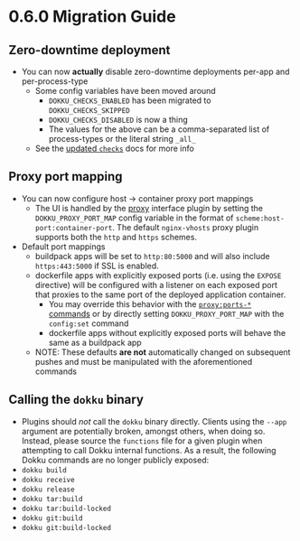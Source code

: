 # 0.6.0 Migration Guide

## Zero-downtime deployment

- You can now **actually** disable zero-downtime deployments per-app and per-process-type
  - Some config variables have been moved around
    - `DOKKU_CHECKS_ENABLED` has been migrated to `DOKKU_CHECKS_SKIPPED`
    - `DOKKU_CHECKS_DISABLED` is now a thing
    - The values for the above can be a comma-separated list of process-types or the literal string `_all_`
  - See the [updated `checks`](/docs/deployment/zero-downtime-deploys.md) docs for more info

## Proxy port mapping

- You can now configure host -> container proxy port mappings
  - The UI is handled by the [proxy](/docs/advanced-usage/proxy-management.md) interface plugin by setting the `DOKKU_PROXY_PORT_MAP` config variable in the format of `scheme:host-port:container-port`. The default `nginx-vhosts` proxy plugin supports both the `http` and `https` schemes.
- Default port mappings
  - buildpack apps will be set to `http:80:5000` and will also include `https:443:5000` if SSL is enabled.
  - dockerfile apps with explicitly exposed ports (i.e. using the `EXPOSE` directive) will be configured with a listener on each exposed port that proxies to the same port of the deployed application container.
    - You may override this behavior with the [`proxy:ports-*` commands](/docs/advanced-usage/proxy-management.md) or by directly setting `DOKKU_PROXY_PORT_MAP` with the `config:set` command
    - dockerfile apps without explicitly exposed ports will behave the same as a buildpack app
  - NOTE: These defaults **are not** automatically changed on subsequent pushes and must be manipulated with the aforementioned commands

## Calling the `dokku` binary

- Plugins should *not* call the `dokku` binary directly. Clients using the `--app` argument are potentially broken, amongst others, when doing so. Instead, please source the `functions` file for a given plugin when attempting to call Dokku internal functions. As a result, the following Dokku commands are no longer publicly exposed:
 - `dokku build`
 - `dokku receive`
 - `dokku release`
 - `dokku tar:build`
 - `dokku tar:build-locked`
 - `dokku git:build`
 - `dokku git:build-locked`
